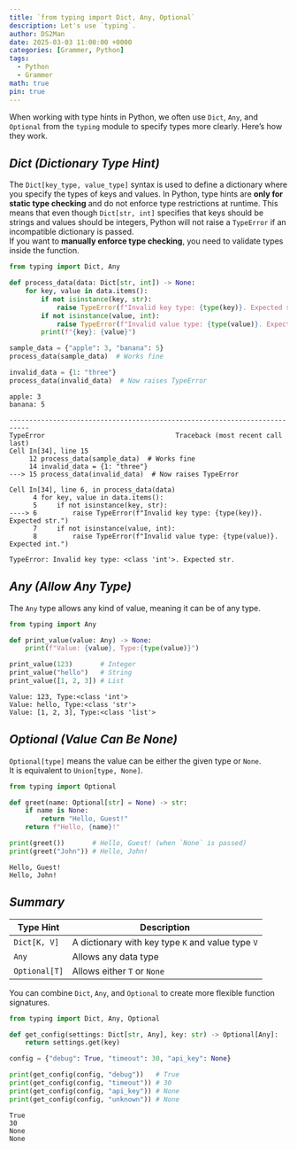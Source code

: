 ```yaml
---
title: `from typing import Dict, Any, Optional`
description: Let's use `typing`.
author: DS2Man
date: 2025-03-03 11:00:00 +0000
categories: [Grammer, Python]
tags:
  - Python
  - Grammer
math: true
pin: true
---
```


When working with type hints in Python, we often use `Dict`, `Any`, and `Optional` from the `typing` module to specify types more clearly. Here’s how they work.

## *Dict (Dictionary Type Hint)*

The `Dict[key_type, value_type]` syntax is used to define a dictionary where you specify the types of keys and values. In Python, type hints are **only for static type checking** and do not enforce type restrictions at runtime. This means that even though `Dict[str, int]` specifies that keys should be strings and values should be integers, Python will not raise a `TypeError` if an incompatible dictionary is passed.    
If you want to **manually enforce type checking**, you need to validate types inside the function.

```python
from typing import Dict, Any

def process_data(data: Dict[str, int]) -> None:
    for key, value in data.items():
        if not isinstance(key, str):
            raise TypeError(f"Invalid key type: {type(key)}. Expected str.")
        if not isinstance(value, int):
            raise TypeError(f"Invalid value type: {type(value)}. Expected int.")
        print(f"{key}: {value}")

sample_data = {"apple": 3, "banana": 5}
process_data(sample_data)  # Works fine

invalid_data = {1: "three"}
process_data(invalid_data)  # Now raises TypeError
```

```
apple: 3
banana: 5

---------------------------------------------------------------------------
TypeError                                 Traceback (most recent call last)
Cell In[34], line 15
     12 process_data(sample_data)  # Works fine
     14 invalid_data = {1: "three"}
---> 15 process_data(invalid_data)  # Now raises TypeError

Cell In[34], line 6, in process_data(data)
      4 for key, value in data.items():
      5     if not isinstance(key, str):
----> 6         raise TypeError(f"Invalid key type: {type(key)}. Expected str.")
      7     if not isinstance(value, int):
      8         raise TypeError(f"Invalid value type: {type(value)}. Expected int.")

TypeError: Invalid key type: <class 'int'>. Expected str.
```

## *Any (Allow Any Type)*

The `Any` type allows any kind of value, meaning it can be of any type. 

```python
from typing import Any  

def print_value(value: Any) -> None:
    print(f"Value: {value}, Type:{type(value)}")  

print_value(123)       # Integer
print_value("hello")   # String
print_value([1, 2, 3]) # List
```

```
Value: 123, Type:<class 'int'>
Value: hello, Type:<class 'str'>
Value: [1, 2, 3], Type:<class 'list'>
```

## *Optional (Value Can Be None)*

`Optional[type]` means the value can be either the given type or `None`.  
It is equivalent to `Union[type, None]`.

```python
from typing import Optional

def greet(name: Optional[str] = None) -> str:
    if name is None:
        return "Hello, Guest!"
    return f"Hello, {name}!"

print(greet())       # Hello, Guest! (when `None` is passed)
print(greet("John")) # Hello, John!

```

```
Hello, Guest!
Hello, John!
```

## *Summary*

|Type Hint|Description|
|---|---|
|`Dict[K, V]`|A dictionary with key type `K` and value type `V`|
|`Any`|Allows any data type|
|`Optional[T]`|Allows either `T` or `None`|

You can combine `Dict`, `Any`, and `Optional` to create more flexible function signatures.

```python
from typing import Dict, Any, Optional

def get_config(settings: Dict[str, Any], key: str) -> Optional[Any]:
    return settings.get(key)

config = {"debug": True, "timeout": 30, "api_key": None}

print(get_config(config, "debug"))   # True
print(get_config(config, "timeout")) # 30
print(get_config(config, "api_key")) # None
print(get_config(config, "unknown")) # None

```

```
True
30
None
None
```
